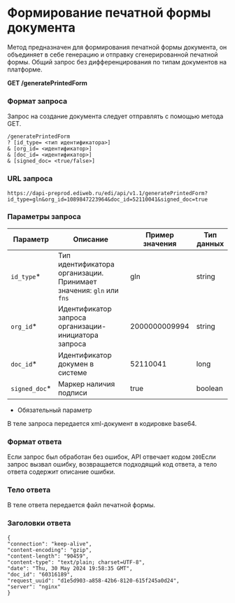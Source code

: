 # Формирование печатной формы документа

Метод предназначен для формирования печатной формы документа, он объединяет в себе генерацию и отправку сгенерированной печатной формы. Общий запрос без дифференцирования по типам документов на платформе.

**GET /generatePrintedForm**

### Формат запроса

Запрос на создание документа следует отправлять с помощью метода GET.
```
/generatePrintedForm
? [id_type= <тип идентификатора>]
& [org_id= <идентификатор>]
& [doc_id= <идентификатор>]
& [signed_doc= <true/false>]
```

### URL запроса 
```
https://dapi-preprod.ediweb.ru/edi/api/v1.1/generatePrintedForm?id_type=gln&org_id=1089847223964&doc_id=52110041&signed_doc=true
```

### Параметры запроса

| Параметр              | Описание                                                                                                                                                  | Пример значения                  | Тип данных  |
|-----------------------|----------------------------------------------------------------------------------------------------------------------------------------------------------|----------------------------------|-------------|
| `id_type`*            | Тип идентификатора организации. Принимает значения: `gln` или `fns`                                                                                   | gln                            | string      |
| `org_id`*             | Идентификатор запроса организации-инициатора запроса                                                                                                    | 2000000009994                  | string      |
| `doc_id`*           | Идентификатор докумен в системе                                                  | 52110041                     | long   |
| `signed_doc`*           | Маркер наличия подписи                                                     | true                     | boolean   |
* Обязательный параметр

В теле запроса передается xml-документ в кодировке base64. 

### Формат ответа

Если запрос был обработан без ошибок, API отвечает кодом `200`Если запрос вызвал ошибку, возвращается подходящий код ответа, а тело ответа содержит описание ошибки.

### Тело ответа

В теле ответа передается файл печатной формы.

### Заголовки ответа
```
{
"connection": "keep-alive",
"content-encoding": "gzip",
"content-length": "90459",
"content-type": "text/plain; charset=UTF-8",
"date": "Thu, 30 May 2024 19:58:35 GMT",
"doc_id": "60316189",
"request_uuid": "d1e5d903-a858-42b6-8120-615f245a0d24",
"server": "nginx"
}
```